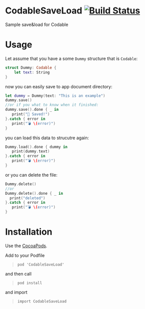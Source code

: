 # CodableSaveLoad [![Build Status](https://travis-ci.org/MaciejGad/CodableSaveLoad.svg?branch=master)](https://travis-ci.org/MaciejGad/CodableSaveLoad)
Sample save&amp;load for Codable

# Usage 

Let assume that you have a some `Dummy` structure that is `Codable`:

```swift 
struct Dummy: Codable {
    let text: String
}
```

now you can easily save to app document directory:

```swift
let dummy = Dummy(text: "This is an example")
dummy.save()
//or if you what to know when it finished:
dummy.save().done { _ in 
   print("💾 Saved!")
}.catch { error in 
   print("💣 \(error)")
}
```

you can load this data to strucutre again:

```swift
Dummy.load().done { dummy in 
   print(dummy.text)
}.catch { error in 
   print("💣 \(error)")
}
```

or you can delete the file:

```swift 
Dummy.delete() 
//or
Dummy.delete().done { _ in 
  print("deleted")
}.catch { error in 
   print("💣 \(error)")
}
```

# Installation

Use the [CocoaPods](http://github.com/CocoaPods/CocoaPods).

Add to your Podfile
>`pod 'CodableSaveLoad'`

and then call

>`pod install`

and import 

>`import CodableSaveLoad`
